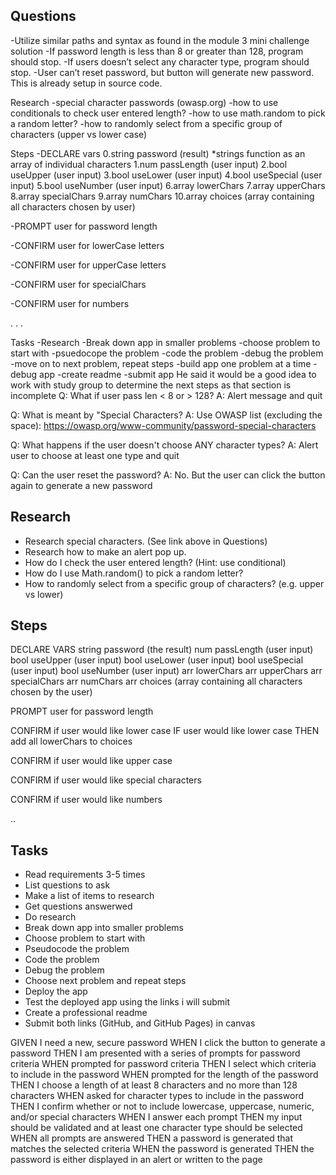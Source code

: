 Questions
---------

-Utilize similar paths and syntax as found in the module 3 mini challenge solution
-If password length is less than 8 or greater than 128, program should stop. 
-If users doesn’t select any character type, program should stop.
-User can’t reset password, but button will generate new password. This is already setup in source code.

Research
-special character passwords (owasp.org)
-how to use conditionals to check user entered length?
-how to use math.random to pick a random letter?
-how to randomly select from a specific group of characters (upper vs lower case)

Steps
-DECLARE vars
 0.string password (result) *strings function as an array of individual characters
 1.num passLength (user input)
 2.bool useUpper (user input)
 3.bool useLower (user input)
 4.bool useSpecial (user input)
 5.bool useNumber (user input)
 6.array lowerChars
 7.array upperChars
 8.array specialChars
 9.array numChars
 10.array choices (array containing all characters chosen by user)

-PROMPT user for password length

-CONFIRM user for lowerCase letters

-CONFIRM user for upperCase letters

-CONFIRM user for specialChars

-CONFIRM user for numbers

. . .

Tasks
-Research
-Break down app in smaller problems
-choose problem to start with
-psuedocope the problem
-code the problem
-debug the problem
-move on to next problem, repeat steps
-build app one problem at a time
-debug app
-create readme
-submit app
He said it would be a good idea to work with study group to determine the next steps as that section is incomplete
Q: What if user pass len < 8 or > 128?
A: Alert message and quit

Q: What is meant by "Special Characters?
A: Use OWASP list (excluding the space): https://owasp.org/www-community/password-special-characters

Q: What happens if the user doesn't choose ANY character types?
A: Alert user to choose at least one type and quit

Q: Can the user reset the password?
A: No. But the user can click the button again to generate a new password


Research
--------
- Research special characters. (See link above in Questions)
- Research how to make an alert pop up.
- How do I check the user entered length? (Hint: use conditional)
- How do I use Math.random() to pick a random letter?
- How to randomly select from a specific group of characters? (e.g. upper vs lower)

Steps
-----

DECLARE VARS
string password (the result)
num passLength (user input)
bool useUpper (user input)
bool useLower (user input)
bool useSpecial (user input)
bool useNumber (user input)
arr lowerChars
arr upperChars
arr specialChars
arr numChars
arr choices (array containing all characters chosen by the user)

PROMPT user for password length

CONFIRM if user would like lower case
IF user would like lower case
THEN add all lowerChars to choices

CONFIRM if user would like upper case

CONFIRM if user would like special characters

CONFIRM if user would like numbers

..

Tasks
-----
- Read requirements 3-5 times
- List questions to ask
- Make a list of items to research
- Get questions answerwed
- Do research
- Break down app into smaller problems
- Choose problem to start with
- Pseudocode the problem
- Code the problem
- Debug the problem
- Choose next problem and repeat steps
- Deploy the app
- Test the deployed app using the links i will submit
- Create a professional readme
- Submit both links (GitHub, and GitHub Pages) in canvas

GIVEN I need a new, secure password
WHEN I click the button to generate a password
THEN I am presented with a series of prompts for password criteria
WHEN prompted for password criteria
THEN I select which criteria to include in the password
WHEN prompted for the length of the password
THEN I choose a length of at least 8 characters and no more than 128 characters
WHEN asked for character types to include in the password
THEN I confirm whether or not to include lowercase, uppercase, numeric, and/or special characters
WHEN I answer each prompt
THEN my input should be validated and at least one character type should be selected
WHEN all prompts are answered
THEN a password is generated that matches the selected criteria
WHEN the password is generated
THEN the password is either displayed in an alert or written to the page